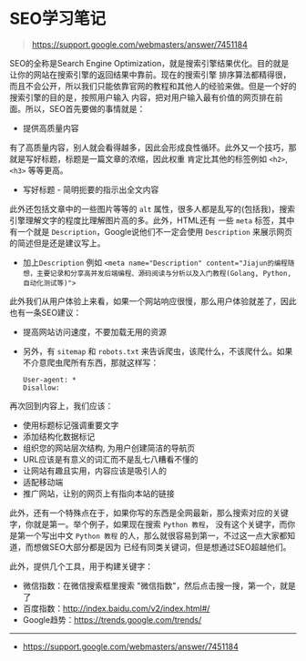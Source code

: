 # SEO学习笔记

> https://support.google.com/webmasters/answer/7451184

SEO的全称是Search Engine Optimization，就是搜索引擎结果优化。目的就是让你的网站在搜索引擎的返回结果中靠前。现在的搜索引擎
排序算法都精得很，而且不会公开，所以我们只能依靠官网的教程和其他人的经验来做。但是一个好的搜索引擎的目的是，按照用户输入
内容，把对用户输入最有价值的网页排在前面。所以，SEO首先要做的事情就是：

- 提供高质量内容

有了高质量内容，别人就会看得越多，因此会形成良性循环。此外又一个技巧，那就是写好标题，标题是一篇文章的浓缩，因此权重
肯定比其他的标签例如 `<h2>`, `<h3>` 等等更高。

- 写好标题 - 简明扼要的指示出全文内容

此外还包括文章中的一些图片等等的 `alt` 属性，很多人都是乱写的(包括我)，搜索引擎理解文字的程度比理解图片高的多。此外，HTML还有
一些 `meta` 标签，其中有一个就是 `Description`，Google说他们不一定会使用 `Description` 来展示网页的简述但是还是建议写上。

- 加上`Description` 例如 `<meta name="Description" content="Jiajun的编程随想，主要记录和分享高并发后端编程、源码阅读与分析以及入门教程(Golang, Python, 自动化测试等)">`

此外我们从用户体验上来看，如果一个网站响应很慢，那么用户体验就差了，因此也有一条SEO建议：

- 提高网站访问速度，不要加载无用的资源

- 另外，有 `sitemap` 和 `robots.txt` 来告诉爬虫，该爬什么，不该爬什么。如果不介意爬虫爬所有东西，那就这样写：

    ```
    User-agent: *
    Disallow:
    ```

再次回到内容上，我们应该：

- 使用标题标记强调重要文字
- 添加结构化数据标记
- 组织您的网站层次结构, 为用户创建简洁的导航页
- URL应该是有意义的词汇而不是乱七八糟看不懂的
- 让网站有趣且实用，内容应该是吸引人的
- 适配移动端
- 推广网站，让别的网页上有指向本站的链接

此外，还有一个特殊点在于，如果你写的东西是全网最新，那么搜索对应的关键字，你就是第一。举个例子，如果现在搜索 `Python 教程`，
没有这个关键字，而你是第一个写出中文 `Python 教程` 的人，那么就很容易到第一，不过这一点大家都知道，而想做SEO大部分都是因为
已经有同类关键词，但是想通过SEO超越他们。

此外，提供几个工具，用于构建关键字：

- 微信指数：在微信搜索框里搜索 "微信指数"，然后点击搜一搜，第一个，就是了
- 百度指数：http://index.baidu.com/v2/index.html#/
- Google趋势：https://trends.google.com/trends/

---

- https://support.google.com/webmasters/answer/7451184
